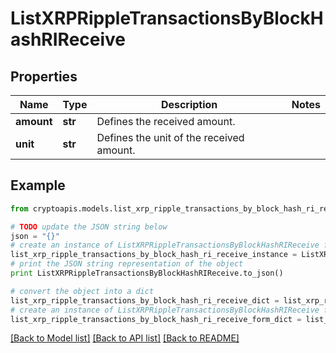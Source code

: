 # ListXRPRippleTransactionsByBlockHashRIReceive


## Properties
Name | Type | Description | Notes
------------ | ------------- | ------------- | -------------
**amount** | **str** | Defines the received amount. | 
**unit** | **str** | Defines the unit of the received amount. | 

## Example

```python
from cryptoapis.models.list_xrp_ripple_transactions_by_block_hash_ri_receive import ListXRPRippleTransactionsByBlockHashRIReceive

# TODO update the JSON string below
json = "{}"
# create an instance of ListXRPRippleTransactionsByBlockHashRIReceive from a JSON string
list_xrp_ripple_transactions_by_block_hash_ri_receive_instance = ListXRPRippleTransactionsByBlockHashRIReceive.from_json(json)
# print the JSON string representation of the object
print ListXRPRippleTransactionsByBlockHashRIReceive.to_json()

# convert the object into a dict
list_xrp_ripple_transactions_by_block_hash_ri_receive_dict = list_xrp_ripple_transactions_by_block_hash_ri_receive_instance.to_dict()
# create an instance of ListXRPRippleTransactionsByBlockHashRIReceive from a dict
list_xrp_ripple_transactions_by_block_hash_ri_receive_form_dict = list_xrp_ripple_transactions_by_block_hash_ri_receive.from_dict(list_xrp_ripple_transactions_by_block_hash_ri_receive_dict)
```
[[Back to Model list]](../README.md#documentation-for-models) [[Back to API list]](../README.md#documentation-for-api-endpoints) [[Back to README]](../README.md)


